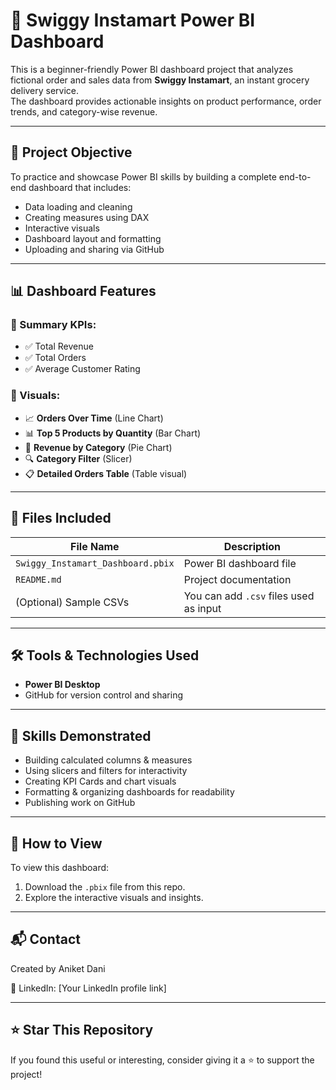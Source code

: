 # 🛒 Swiggy Instamart Power BI Dashboard

This is a beginner-friendly Power BI dashboard project that analyzes fictional order and sales data from **Swiggy Instamart**, an instant grocery delivery service.  
The dashboard provides actionable insights on product performance, order trends, and category-wise revenue.

---

## 📌 Project Objective

To practice and showcase Power BI skills by building a complete end-to-end dashboard that includes:

- Data loading and cleaning
- Creating measures using DAX
- Interactive visuals
- Dashboard layout and formatting
- Uploading and sharing via GitHub

---

## 📊 Dashboard Features

### 🔹 Summary KPIs:
- ✅ Total Revenue
- ✅ Total Orders
- ✅ Average Customer Rating

### 🔹 Visuals:
- 📈 **Orders Over Time** (Line Chart)
- 📊 **Top 5 Products by Quantity** (Bar Chart)
- 🥧 **Revenue by Category** (Pie Chart)
- 🔍 **Category Filter** (Slicer)
- 📋 **Detailed Orders Table** (Table visual)

---

## 📂 Files Included

| File Name                         | Description                               |
|----------------------------------|-------------------------------------------|
| `Swiggy_Instamart_Dashboard.pbix` | Power BI dashboard file                   |
| `README.md`                      | Project documentation                     |
| (Optional) Sample CSVs           | You can add `.csv` files used as input    |

---

## 🛠 Tools & Technologies Used

- **Power BI Desktop**
- GitHub for version control and sharing

---

## 🧠 Skills Demonstrated

- Building calculated columns & measures
- Using slicers and filters for interactivity
- Creating KPI Cards and chart visuals
- Formatting & organizing dashboards for readability
- Publishing work on GitHub

---

## 🚀 How to View

To view this dashboard:

1. Download the `.pbix` file from this repo.
2. Explore the interactive visuals and insights.

---

## 📬 Contact

Created by Aniket Dani 
 
🔗 LinkedIn: [Your LinkedIn profile link]

---
## ⭐ Star This Repository

If you found this useful or interesting, consider giving it a ⭐ to support the project!
